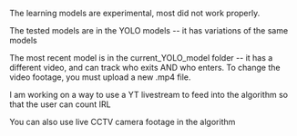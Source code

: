 The learning models are experimental, most did not work properly.

The tested models are in the YOLO models -- it has variations of the same models

The most recent model is in the current_YOLO_model folder -- it has a different video, and can track who exits AND who enters. To change the video footage, you must upload a new .mp4 file. 

I am working on a way to use a YT livestream to feed into the algorithm so that the user can count IRL

You can also use live CCTV camera footage in the algorithm

